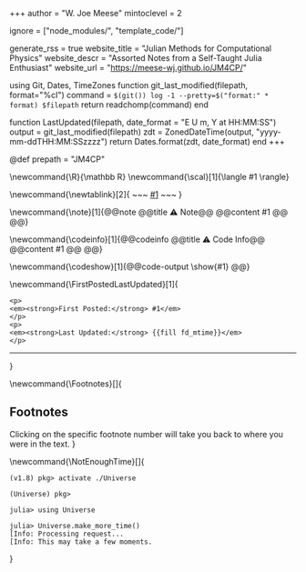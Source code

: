 <!--
Add here global page variables to use throughout your website.
-->
+++
author = "W. Joe Meese"
mintoclevel = 2

ignore = ["node_modules/", "template_code/"]

generate_rss = true
website_title = "Julian Methods for Computational Physics"
website_descr = "Assorted Notes from a Self-Taught Julia Enthusiast"
website_url   = "https://meese-wj.github.io/JM4CP/"

using Git, Dates, TimeZones
function git_last_modified(filepath, format="%cI")
    command = `$(git()) log -1 --pretty=$("format:" * format) $filepath`
    return readchomp(command)
end

function LastUpdated(filepath, date_format = "E U m, Y at HH:MM:SS")
    output = git_last_modified(filepath)
    zdt = ZonedDateTime(output, "yyyy-mm-ddTHH:MM:SSzzzz")
    return Dates.format(zdt, date_format)
end
+++

@def prepath = "JM4CP"

<!--
Add here global latex commands to use throughout your pages.
-->
\newcommand{\R}{\mathbb R}
\newcommand{\scal}[1]{\langle #1 \rangle}

\newcommand{\newtablink}[2]{
    ~~~
    <a href="#2" target="_blank">#1</a>
    ~~~
}

\newcommand{\note}[1]{@@note @@title ⚠ Note@@ @@content #1 @@ @@}

\newcommand{\codeinfo}[1]{@@codeinfo @@title ⚠ Code Info@@ @@content #1 @@ @@}

\newcommand{\codeshow}[1]{@@code-output \show{#1} @@}

\newcommand{\FirstPostedLastUpdated}[1]{
~~~
<p>
<em><strong>First Posted:</strong> #1</em>
</p>
<p>
<em><strong>Last Updated:</strong> {{fill fd_mtime}}</em>
</p>
~~~
---
}

\newcommand{\Footnotes}[]{
## Footnotes

Clicking on the specific footnote number will take you back to where you were in the text.
}

\newcommand{\NotEnoughTime}[]{

 ```julia-repl
(v1.8) pkg> activate ./Universe

(Universe) pkg>

julia> using Universe

julia> Universe.make_more_time()
[Info: Processing request...
[Info: This may take a few moments.
```

}